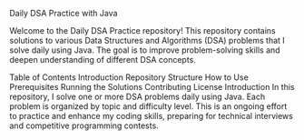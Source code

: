 
Daily DSA Practice with Java

Welcome to the Daily DSA Practice repository! This repository contains solutions to various Data Structures and Algorithms (DSA) problems that I solve daily using Java. The goal is to improve problem-solving skills and deepen understanding of different DSA concepts.

Table of Contents
Introduction
Repository Structure
How to Use
Prerequisites
Running the Solutions
Contributing
License
Introduction
In this repository, I solve one or more DSA problems daily using Java. Each problem is organized by topic and difficulty level. This is an ongoing effort to practice and enhance my coding skills, preparing for technical interviews and competitive programming contests.


